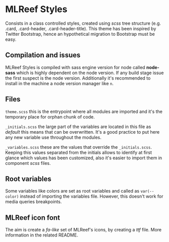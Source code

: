 # MLReef Styles

Consists in a class controlled styles, created using *scss* tree structure (e.g. .card, .card-header, .card-header-title). This theme has been inspired by Twitter Bootstrap, hence an hypothetical migration to Bootstrap must be easy.

## Compilation and issues

MLReef Styles is compiled with sass engine version for node called **node-sass** which is highly dependent on the node version. If any build stage issue the first suspect is the node version. Additionally it's recommended to install in the machine a node version manager like `n`.

## Files

`theme.scss` this is the entrypoint where all modules are imported and it's the temporary place for orphan chunk of code.

`_initials.scss` the large part of the variables are located in this file as *default* this means that can be overwritten. It's a good practice to put here any new variable use throughout the modules.

`_variables.scss` these are the values that override the `_initials.scss`. Keeping this values separated from the initials allows to identify at first glance which values has been customized, also it's easier to import them in component *scss* files.

## Root variables
Some variables like colors are set as root variables and called as `var(--color)` instead of importing the variables file. However, this doesn't work for media queries breakpoints.

## MLReef icon font
The aim is create a *fa-like* set of MLReef's icons, by creating a *ttf* file. More information in the related README.

